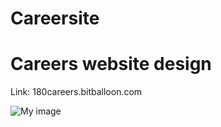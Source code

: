 # Careersite
# Careers website design 

Link: 180careers.bitballoon.com

![My image](https://pbs.twimg.com/profile_images/638772334476808192/uFt4gDJ2.jpg)

